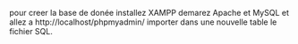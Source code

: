 pour creer la base de donée installez XAMPP demarez Apache et MySQL et allez a http://localhost/phpmyadmin/ importer dans une nouvelle table le fichier SQL.
